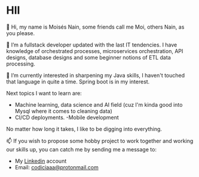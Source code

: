 # HII
👋 Hi, my name is Moisés Nain, some friends call me Moi, others Nain, as you please.

👀 I’m a fullstack developer updated with the last IT tendencies. I have knowledge of 
orchestrated processes, microservices orchestration, API designs, database designs
and some beginner notions of ETL data processing.

🌱 I’m currently interested in sharpening my Java skills, I haven't touched that language
in quite a time. Spring boot is in my interest.

Next topics I want to learn are:
- Machine learning, data science and AI field (cuz I'm kinda good into Mysql where
  it comes to cleaning data)
- CI/CD deployments.
-Mobile development

No matter how long it takes, I like to be digging into everything.

📫 If you wish to propose some hobby project to work together and working our skills up, 
you can catch me by sending me a message to:

- My <a href="https://www.linkedin.com/in/mois%C3%A9s-nain-soto-guzm%C3%A1n-61455b239/">Linkedin</a> account 
- Email: codiciaaa@protonmail.com

